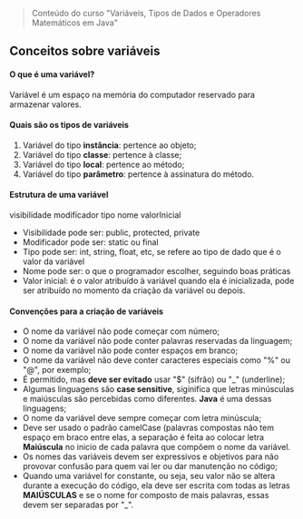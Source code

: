 > Conteúdo do curso "Variáveis, Tipos de Dados e Operadores Matemáticos em Java"

## Conceitos sobre variáveis

#### O que é uma variável?

Variável é um espaço na memória do computador reservado para armazenar valores.

#### Quais são os tipos de variáveis

1. Variável do tipo **instância**: pertence ao objeto;
2. Variável do tipo **classe**: pertence à classe;
3. Variável do tipo **local**: pertence ao método;
4. Variável do tipo **parâmetro**: pertence à assinatura do método.

#### Estrutura de uma variável

visibilidade modificador tipo nome valorInicial

- Visibilidade pode ser: public, protected, private
- Modificador pode ser: static ou final
- Tipo pode ser: int, string, float, etc, se refere ao tipo de dado que é o valor da variável 
- Nome pode ser: o que o programador escolher, seguindo boas práticas
- Valor inicial: é o valor atribuído à variável quando ela é inicializada, pode ser atribuído no momento da criação da variável ou depois.

#### Convenções para a criação de variáveis
- O nome da variável não pode começar com número;
- O nome da variável não pode conter palavras reservadas da linguagem;
- O nome da variável não pode conter espaços em branco;
- O nome da variável não deve conter caracteres especiais como "%" ou "@", por exemplo;
- É permitido, mas **deve ser evitado** usar "$" (sifrão) ou "_" (underline);
- Algumas linguagens são **case sensitive**, siginifica que letras minúsculas e maiúsculas são percebidas como diferentes. **Java** é uma dessas linguagens;
- O nome da variável deve sempre começar com letra minúscula;
- Deve ser usado o padrão camelCase (palavras compostas não tem espaço em braco entre elas, a separação é feita ao colocar letra **Maiúscula** no inicio de cada palavra que compõem o nome da variável.
- Os nomes das variáveis devem ser expressivos e objetivos para não provovar confusão para quem vai ler ou dar manutenção no código;
- Quando uma variável for constante, ou seja, seu valor não se altera durante a execução do código, ela deve ser escrita com todas as letras **MAIÚSCULAS** e se o nome for composto de mais palavras, essas devem ser separadas por "_".